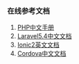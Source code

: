 ### 在线参考文档
1. [PHP中文手册](http://php.net/manual/zh/)
2. [Laravel5.4中文文档](http://laravelacademy.org/laravel-docs-5_4)
3. [Ionic2英文文档](http://ionicframework.com/docs/)
4. [Cordova中文文档](http://cordova.axuer.com/docs/zh-cn/latest/)
